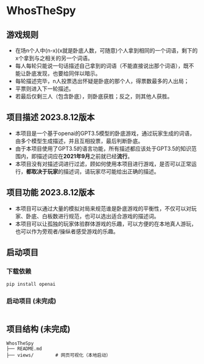# WhosTheSpy

## 游戏规则
* 在场n个人中(n-x)(x就是卧底人数，可随意)个人拿到相同的一个词语，剩下的x个拿到与之相关的另一个词语。
* 每人每轮只能说一句话描述自己拿到的词语（不能直接说出那个词语），既不能让卧底发现，也要给同伴以暗示。
* 每轮描述完毕，n人投票选出怀疑是卧底的那个人，得票数最多的人出局；
* 平票则进入下一轮描述。
* 若最后仅剩三人（包含卧底），则卧底获胜；反之，则其他人获胜。

## 项目描述 2023.8.12版本
* 本项目是一个基于openai的GPT3.5模型的卧底游戏，通过玩家生成的词语，由多个模型生成描述，并且互相投票，最后判断卧底。
* 由于本项目使用了GPT3.5的语言功能，所有描述都应该处于GPT3.5的知识范围内，即描述词应在**2021年9月**之前就已经**流行**。
* 本项目没有对描述词进行过滤，顾如何使用本项目进行游戏，是否可以正常运行，**都取决于玩家**的描述词，请玩家尽可能给出正确的描述。

## 项目功能 2023.8.12版本
* 本项目可以通过大量的模拟对局来规范谁是卧底游戏的平衡性，不仅可以对玩家、卧底、白板数进行规范，也可以选出适合游戏的描述词。
* 本项目可以让孤独的玩家体验群体游戏的乐趣，可以方便的在本地真人游玩，也可以作为旁观者/操纵者感受游戏的乐趣。

## 启动项目
### 下载依赖
```bash
pip install openai
```

### 启动项目 (未完成)
```bash
```

## 项目结构 (未完成)
```
WhosTheSpy
├── README.md
├── views/        # 网页可视化（本地启动）
```